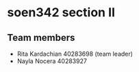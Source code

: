 # soen342 section II

## Team members

- Rita Kardachian 40283698  (team leader)
- Nayla Nocera 40283927  
